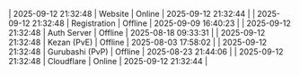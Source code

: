 | 2025-09-12 21:32:48 | Website | Online | 2025-09-12 21:32:44 |
| 2025-09-12 21:32:48 | Registration | Offline | 2025-09-09 16:40:23 |
| 2025-09-12 21:32:48 | Auth Server | Offline | 2025-08-18 09:33:31 |
| 2025-09-12 21:32:48 | Kezan (PvE) | Offline | 2025-08-03 17:58:02 |
| 2025-09-12 21:32:48 | Gurubashi (PvP) | Offline | 2025-08-23 21:44:06 |
| 2025-09-12 21:32:48 | Cloudflare | Online | 2025-09-12 21:32:44 |
